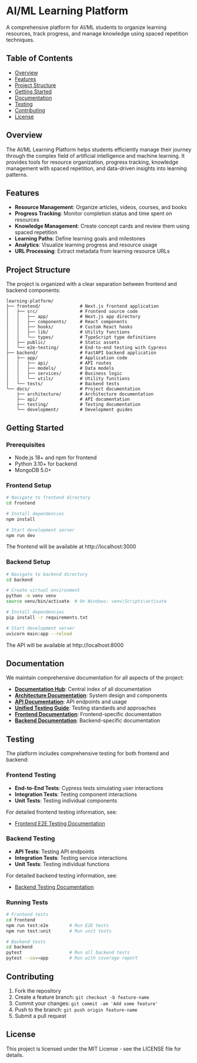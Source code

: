 # AI/ML Learning Platform

A comprehensive platform for AI/ML students to organize learning resources, track progress, and manage knowledge using spaced repetition techniques.

## Table of Contents

- [Overview](#overview)
- [Features](#features)
- [Project Structure](#project-structure)
- [Getting Started](#getting-started)
- [Documentation](#documentation)
- [Testing](#testing)
- [Contributing](#contributing)
- [License](#license)

## Overview

The AI/ML Learning Platform helps students efficiently manage their journey through the complex field of artificial intelligence and machine learning. It provides tools for resource organization, progress tracking, knowledge management with spaced repetition, and data-driven insights into learning patterns.

## Features

- **Resource Management**: Organize articles, videos, courses, and books
- **Progress Tracking**: Monitor completion status and time spent on resources
- **Knowledge Management**: Create concept cards and review them using spaced repetition
- **Learning Paths**: Define learning goals and milestones
- **Analytics**: Visualize learning progress and resource usage
- **URL Processing**: Extract metadata from learning resource URLs

## Project Structure

The project is organized with a clear separation between frontend and backend components:

```
learning-platform/
├── frontend/               # Next.js frontend application
│   ├── src/                # Frontend source code
│   │   ├── app/            # Next.js app directory
│   │   ├── components/     # React components
│   │   ├── hooks/          # Custom React hooks
│   │   ├── lib/            # Utility functions
│   │   └── types/          # TypeScript type definitions
│   ├── public/             # Static assets
│   └── e2e-testing/        # End-to-end testing with Cypress
├── backend/                # FastAPI backend application
│   ├── app/                # Application code
│   │   ├── api/            # API routes
│   │   ├── models/         # Data models
│   │   ├── services/       # Business logic
│   │   └── utils/          # Utility functions
│   └── tests/              # Backend tests
└── docs/                   # Project documentation
    ├── architecture/       # Architecture documentation
    ├── api/                # API documentation
    ├── testing/            # Testing documentation
    └── development/        # Development guides
```

## Getting Started

### Prerequisites

- Node.js 18+ and npm for frontend
- Python 3.10+ for backend
- MongoDB 5.0+

### Frontend Setup

```bash
# Navigate to frontend directory
cd frontend

# Install dependencies
npm install

# Start development server
npm run dev
```

The frontend will be available at http://localhost:3000

### Backend Setup

```bash
# Navigate to backend directory
cd backend

# Create virtual environment
python -m venv venv
source venv/bin/activate  # On Windows: venv\Scripts\activate

# Install dependencies
pip install -r requirements.txt

# Start development server
uvicorn main:app --reload
```

The API will be available at http://localhost:8000

## Documentation

We maintain comprehensive documentation for all aspects of the project:

- [**Documentation Hub**](/docs/README.md): Central index of all documentation
- [**Architecture Documentation**](/docs/architecture/ARCHITECTURE.md): System design and components
- [**API Documentation**](/docs/api/API_DOCUMENTATION.md): API endpoints and usage
- [**Unified Testing Guide**](/docs/testing/UNIFIED_TESTING_GUIDE.md): Testing standards and approaches
- [**Frontend Documentation**](/frontend/README.md): Frontend-specific documentation
- [**Backend Documentation**](/backend/README.md): Backend-specific documentation

## Testing

The platform includes comprehensive testing for both frontend and backend:

### Frontend Testing

- **End-to-End Tests**: Cypress tests simulating user interactions
- **Integration Tests**: Testing component interactions
- **Unit Tests**: Testing individual components

For detailed frontend testing information, see:
- [Frontend E2E Testing Documentation](/frontend/e2e-testing/README.md)

### Backend Testing

- **API Tests**: Testing API endpoints
- **Integration Tests**: Testing service interactions
- **Unit Tests**: Testing individual functions

For detailed backend testing information, see:
- [Backend Testing Documentation](/backend/TESTING.md)

### Running Tests

```bash
# Frontend tests
cd frontend
npm run test:e2e        # Run E2E tests
npm run test:unit       # Run unit tests

# Backend tests
cd backend
pytest                  # Run all backend tests
pytest --cov=app        # Run with coverage report
```

## Contributing

1. Fork the repository
2. Create a feature branch: `git checkout -b feature-name`
3. Commit your changes: `git commit -am 'Add some feature'`
4. Push to the branch: `git push origin feature-name`
5. Submit a pull request

## License

This project is licensed under the MIT License - see the LICENSE file for details.